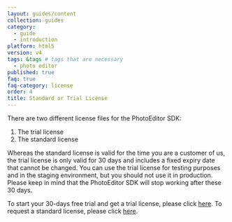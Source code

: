 ```yaml
---
layout: guides/content
collection: guides
category:
  - guide
  - introduction
platform: html5
version: v4
tags: &tags # tags that are necessary
  - photo editor
published: true
faq: true
faq-category: license
order: 4
title: Standard or Trial License
---
```


There are two different license files for the PhotoEditor SDK:

1. The trial license
2. The standard license

Whereas the standard license is valid for the time you are a customer of us, the trial license is only valid for 30 days and includes a fixed expiry date that cannot be changed. You can use the trial license for testing purposes and in the staging environment, but you should not use it in production. Please keep in mind that the PhotoEditor SDK will stop working after these 30 days.

To start your 30-days free trial and get a trial license, please click <a href="https://account.photoeditorsdk.com/signup/">here</a>.
To request a standard license, please click <a href="https://photoeditorsdk.com/pricing/">here</a>.
